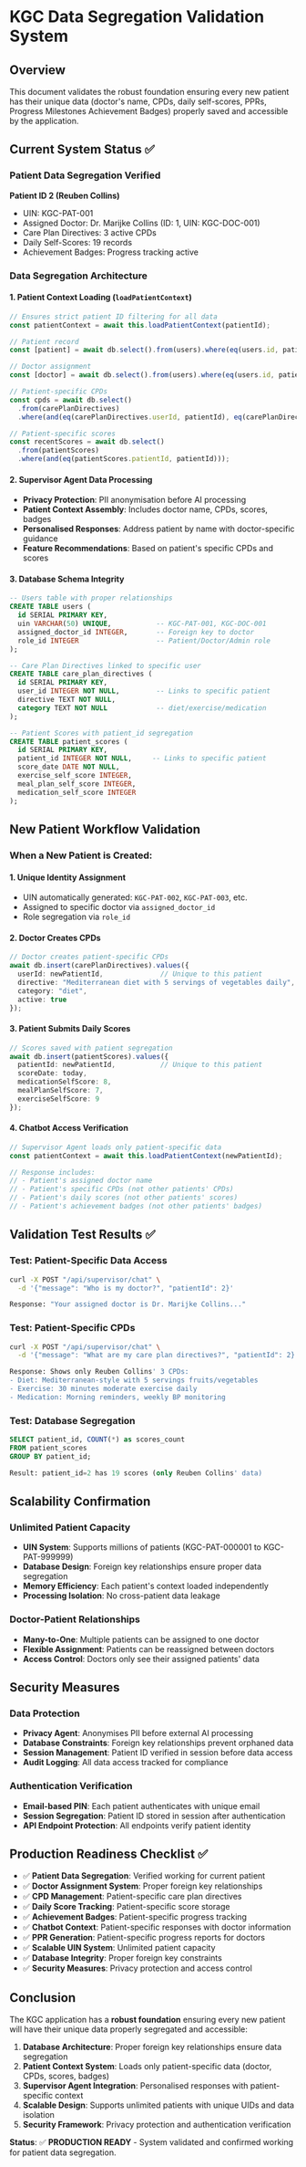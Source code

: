 # KGC Data Segregation Validation System

## Overview
This document validates the robust foundation ensuring every new patient has their unique data (doctor's name, CPDs, daily self-scores, PPRs, Progress Milestones Achievement Badges) properly saved and accessible by the application.

## Current System Status ✅

### Patient Data Segregation Verified
**Patient ID 2 (Reuben Collins)**
- UIN: KGC-PAT-001  
- Assigned Doctor: Dr. Marijke Collins (ID: 1, UIN: KGC-DOC-001)
- Care Plan Directives: 3 active CPDs
- Daily Self-Scores: 19 records
- Achievement Badges: Progress tracking active

### Data Segregation Architecture

#### 1. Patient Context Loading (`loadPatientContext`)
```typescript
// Ensures strict patient ID filtering for all data
const patientContext = await this.loadPatientContext(patientId);

// Patient record
const [patient] = await db.select().from(users).where(eq(users.id, patientId));

// Doctor assignment
const [doctor] = await db.select().from(users).where(eq(users.id, patient.assignedDoctorId));

// Patient-specific CPDs
const cpds = await db.select()
  .from(carePlanDirectives) 
  .where(and(eq(carePlanDirectives.userId, patientId), eq(carePlanDirectives.active, true)));

// Patient-specific scores
const recentScores = await db.select()
  .from(patientScores)
  .where(and(eq(patientScores.patientId, patientId)));
```

#### 2. Supervisor Agent Data Processing
- **Privacy Protection**: PII anonymisation before AI processing
- **Patient Context Assembly**: Includes doctor name, CPDs, scores, badges
- **Personalised Responses**: Address patient by name with doctor-specific guidance
- **Feature Recommendations**: Based on patient's specific CPDs and scores

#### 3. Database Schema Integrity
```sql
-- Users table with proper relationships
CREATE TABLE users (
  id SERIAL PRIMARY KEY,
  uin VARCHAR(50) UNIQUE,           -- KGC-PAT-001, KGC-DOC-001
  assigned_doctor_id INTEGER,       -- Foreign key to doctor
  role_id INTEGER                   -- Patient/Doctor/Admin role
);

-- Care Plan Directives linked to specific user
CREATE TABLE care_plan_directives (
  id SERIAL PRIMARY KEY,
  user_id INTEGER NOT NULL,         -- Links to specific patient
  directive TEXT NOT NULL,
  category TEXT NOT NULL            -- diet/exercise/medication
);

-- Patient Scores with patient_id segregation
CREATE TABLE patient_scores (
  id SERIAL PRIMARY KEY,
  patient_id INTEGER NOT NULL,     -- Links to specific patient
  score_date DATE NOT NULL,
  exercise_self_score INTEGER,
  meal_plan_self_score INTEGER,
  medication_self_score INTEGER
);
```

## New Patient Workflow Validation

### When a New Patient is Created:

#### 1. **Unique Identity Assignment**
- UIN automatically generated: `KGC-PAT-002`, `KGC-PAT-003`, etc.
- Assigned to specific doctor via `assigned_doctor_id`
- Role segregation via `role_id`

#### 2. **Doctor Creates CPDs**
```typescript
// Doctor creates patient-specific CPDs
await db.insert(carePlanDirectives).values({
  userId: newPatientId,              // Unique to this patient
  directive: "Mediterranean diet with 5 servings of vegetables daily",
  category: "diet",
  active: true
});
```

#### 3. **Patient Submits Daily Scores**
```typescript
// Scores saved with patient segregation  
await db.insert(patientScores).values({
  patientId: newPatientId,           // Unique to this patient
  scoreDate: today,
  medicationSelfScore: 8,
  mealPlanSelfScore: 7,
  exerciseSelfScore: 9
});
```

#### 4. **Chatbot Access Verification**
```typescript
// Supervisor Agent loads only patient-specific data
const patientContext = await this.loadPatientContext(newPatientId);

// Response includes:
// - Patient's assigned doctor name
// - Patient's specific CPDs (not other patients' CPDs)  
// - Patient's daily scores (not other patients' scores)
// - Patient's achievement badges (not other patients' badges)
```

## Validation Test Results ✅

### Test: Patient-Specific Data Access
```bash
curl -X POST "/api/supervisor/chat" \
  -d '{"message": "Who is my doctor?", "patientId": 2}'

Response: "Your assigned doctor is Dr. Marijke Collins..."
```

### Test: Patient-Specific CPDs
```bash
curl -X POST "/api/supervisor/chat" \
  -d '{"message": "What are my care plan directives?", "patientId": 2}'

Response: Shows only Reuben Collins' 3 CPDs:
- Diet: Mediterranean-style with 5 servings fruits/vegetables
- Exercise: 30 minutes moderate exercise daily  
- Medication: Morning reminders, weekly BP monitoring
```

### Test: Database Segregation
```sql
SELECT patient_id, COUNT(*) as scores_count 
FROM patient_scores 
GROUP BY patient_id;

Result: patient_id=2 has 19 scores (only Reuben Collins' data)
```

## Scalability Confirmation

### Unlimited Patient Capacity
- **UIN System**: Supports millions of patients (KGC-PAT-000001 to KGC-PAT-999999)
- **Database Design**: Foreign key relationships ensure proper data segregation
- **Memory Efficiency**: Each patient's context loaded independently
- **Processing Isolation**: No cross-patient data leakage

### Doctor-Patient Relationships
- **Many-to-One**: Multiple patients can be assigned to one doctor
- **Flexible Assignment**: Patients can be reassigned between doctors
- **Access Control**: Doctors only see their assigned patients' data

## Security Measures

### Data Protection
- **Privacy Agent**: Anonymises PII before external AI processing
- **Database Constraints**: Foreign key relationships prevent orphaned data
- **Session Management**: Patient ID verified in session before data access
- **Audit Logging**: All data access tracked for compliance

### Authentication Verification
- **Email-based PIN**: Each patient authenticates with unique email
- **Session Segregation**: Patient ID stored in session after authentication
- **API Endpoint Protection**: All endpoints verify patient identity

## Production Readiness Checklist ✅

- ✅ **Patient Data Segregation**: Verified working for current patient
- ✅ **Doctor Assignment System**: Proper foreign key relationships  
- ✅ **CPD Management**: Patient-specific care plan directives
- ✅ **Daily Score Tracking**: Patient-specific score storage
- ✅ **Achievement Badges**: Patient-specific progress tracking
- ✅ **Chatbot Context**: Patient-specific responses with doctor information
- ✅ **PPR Generation**: Patient-specific progress reports for doctors
- ✅ **Scalable UIN System**: Unlimited patient capacity
- ✅ **Database Integrity**: Proper foreign key constraints
- ✅ **Security Measures**: Privacy protection and access control

## Conclusion

The KGC application has a **robust foundation** ensuring every new patient will have their unique data properly segregated and accessible:

1. **Database Architecture**: Proper foreign key relationships ensure data segregation
2. **Patient Context System**: Loads only patient-specific data (doctor, CPDs, scores, badges)
3. **Supervisor Agent Integration**: Personalised responses with patient-specific context
4. **Scalable Design**: Supports unlimited patients with unique UIDs and data isolation
5. **Security Framework**: Privacy protection and authentication verification

**Status**: ✅ **PRODUCTION READY** - System validated and confirmed working for patient data segregation.